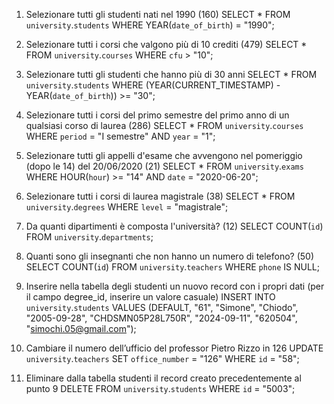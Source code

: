 1. Selezionare tutti gli studenti nati nel 1990 (160)
   SELECT \*
   FROM `university`.`students`
   WHERE YEAR(`date_of_birth`) = "1990";

2. Selezionare tutti i corsi che valgono più di 10 crediti (479)
   SELECT \*
   FROM `university`.`courses`
   WHERE `cfu` > "10";

3. Selezionare tutti gli studenti che hanno più di 30 anni
   SELECT \*
   FROM `university`.`students`
   WHERE (YEAR(CURRENT_TIMESTAMP) - YEAR(`date_of_birth`)) >= "30";

4. Selezionare tutti i corsi del primo semestre del primo anno di un qualsiasi corso di
   laurea (286)
   SELECT \*
   FROM `university`.`courses`
   WHERE `period` = "I semestre" AND `year` = "1";

5. Selezionare tutti gli appelli d'esame che avvengono nel pomeriggio (dopo le 14) del
   20/06/2020 (21)
   SELECT \*
   FROM `university`.`exams`
   WHERE HOUR(`hour`) >= "14"
   AND `date` = "2020-06-20";

6. Selezionare tutti i corsi di laurea magistrale (38)
   SELECT \*
   FROM `university`.`degrees`
   WHERE `level` = "magistrale";

7. Da quanti dipartimenti è composta l'università? (12)
   SELECT COUNT(`id`)
   FROM `university`.`departments`;

8. Quanti sono gli insegnanti che non hanno un numero di telefono? (50)
   SELECT COUNT(`id`)
   FROM `university`.`teachers`
   WHERE `phone` IS NULL;

9. Inserire nella tabella degli studenti un nuovo record con i propri dati (per il campo
   degree_id, inserire un valore casuale)
   INSERT INTO `university`.`students`
   VALUES (DEFAULT, "61", "Simone", "Chiodo", "2005-09-28", "CHDSMN05P28L750R", "2024-09-11", "620504", "simochi.05@gmail.com");

10. Cambiare il numero dell’ufficio del professor Pietro Rizzo in 126
    UPDATE `university`.`teachers`
    SET `office_number` = "126"
    WHERE `id` = "58";

11. Eliminare dalla tabella studenti il record creato precedentemente al punto 9
    DELETE FROM `university`.`students`
    WHERE `id` = "5003";
